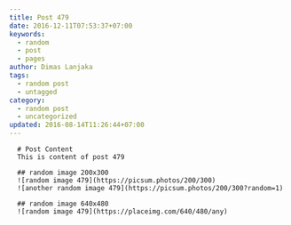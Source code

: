 ```yaml
---
title: Post 479
date: 2016-12-11T07:53:37+07:00
keywords:
  - random
  - post
  - pages
author: Dimas Lanjaka
tags:
  - random post
  - untagged
category:
  - random post
  - uncategorized
updated: 2016-08-14T11:26:44+07:00
---
```


      # Post Content
      This is content of post 479

      ## random image 200x300
      ![random image 479](https://picsum.photos/200/300)
      ![another random image 479](https://picsum.photos/200/300?random=1)

      ## random image 640x480
      ![random image 479](https://placeimg.com/640/480/any)
      